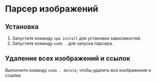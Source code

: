 # Парсер изображений

## Установка

1. Запустите команду `npm install` для установки зависимостей.
2. Запустите команду `node .` для запуска парсера.

## Удаление всех изображений и ссылок

Выполните команду `node . delete`, чтобы удалить все изображения и ссылки.